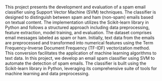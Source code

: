 This project presents the development and evaluation of a spam email classifier using Support Vector Machine (SVM) techniques. The classifier is designed to distinguish between spam and ham (non-spam) emails based
on textual content. The implementation utilizes the Scikit-learn library in Python and follows a structured approach including data preprocessing, feature extraction, model training, and evaluation.
The dataset comprises email messages labeled as spam or ham. Initially, text data from the emails are preprocessed and transformed into numerical features using the Term Frequency-Inverse Document Frequency (TF-IDF)
vectorization method. This conversion facilitates the application of machine learning algorithms to text data.
In this project, we develop an email spam classifier using SVM to automate the detection of spam emails. The classifier is built using the Scikit-learn library in Python, leveraging its comprehensive suite of tools
for machine learning and data preprocessing.
